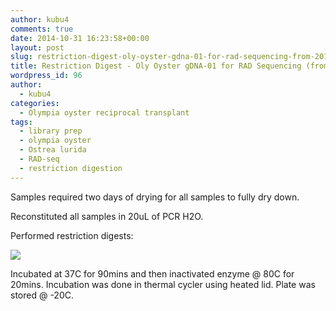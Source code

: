 ```yaml
---
author: kubu4
comments: true
date: 2014-10-31 16:23:58+00:00
layout: post
slug: restriction-digest-oly-oyster-gdna-01-for-rad-sequencing-from-20141029
title: Restriction Digest - Oly Oyster gDNA-01 for RAD Sequencing (from 20141029)
wordpress_id: 96
author:
  - kubu4
categories:
  - Olympia oyster reciprocal transplant
tags:
  - library prep
  - olympia oyster
  - Ostrea lurida
  - RAD-seq
  - restriction digestion
---
```


Samples required two days of drying for all samples to fully dry down.

Reconstituted all samples in 20uL of PCR H2O.

Performed restriction digests:

![](http://eagle.fish.washington.edu/Arabidopsis/20141031%20-%20OlyRADdigests.JPG)

Incubated at 37C for 90mins and then inactivated enzyme @ 80C for 20mins. Incubation was done in thermal cycler using heated lid. Plate was stored @ -20C.
